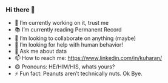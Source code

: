 ### Hi there 👋

- 🔭 I’m currently working on it, trust me
- 📚 I’m currently reading Permanent Record
- 👯 I’m looking to collaborate on anything (maybe)
- 🤔 I’m looking for help with human behavior!
- 💬 Ask me about data
- 📫 How to reach me: https://www.linkedin.com/in/kuharan/
- 😄 Pronouns: HE/HIM/HIS, whats yours?
- ⚡ Fun fact: Peanuts aren’t technically nuts. Ok Bye.
